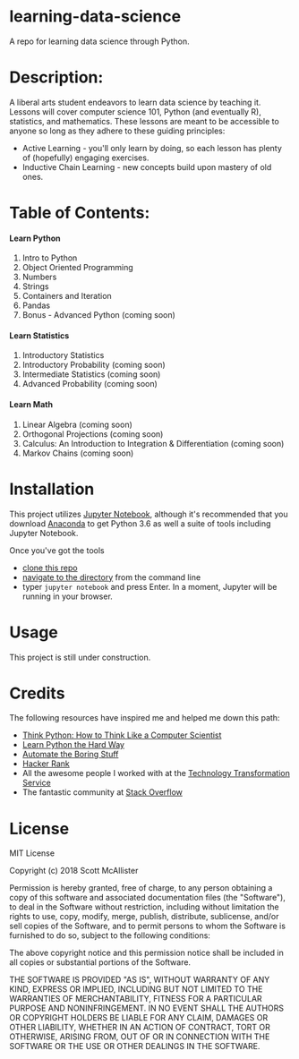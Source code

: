 # learning-data-science
A repo for learning data science through Python.
# Description:

A liberal arts student endeavors to learn data science by teaching it. Lessons will cover computer science 101, Python (and eventually R), statistics, and mathematics. These lessons are meant to be accessible to anyone so long as they adhere to these guiding principles:
- Active Learning - you'll only learn by doing, so each lesson has plenty of (hopefully) engaging exercises.
- Inductive Chain Learning - new concepts build upon mastery of old ones.

# Table of Contents:
#### Learn Python
1. Intro to Python
2. Object Oriented Programming
3. Numbers
4. Strings
5. Containers and Iteration
6. Pandas
7. Bonus - Advanced Python (coming soon)

#### Learn Statistics
1. Introductory Statistics
2. Introductory Probability (coming soon)
3. Intermediate Statistics (coming soon)
4. Advanced Probability (coming soon)


#### Learn Math
1. Linear Algebra (coming soon)
2. Orthogonal Projections (coming soon)
3. Calculus: An Introduction to Integration & Differentiation (coming soon)
4. Markov Chains (coming soon)

# Installation
This project utilizes [Jupyter Notebook](http://jupyter.org/), although it's recommended that you download [Anaconda](https://www.anaconda.com/download/#macos) to get Python 3.6 as well a suite of tools including Jupyter Notebook.

Once you've got the tools
 - [clone this repo](https://help.github.com/articles/cloning-a-repository/)
 - [navigate to the directory](https://www.digitalcitizen.life/command-prompt-how-use-basic-commands) from the command line
 - typer `jupyter notebook` and press Enter. In a moment, Jupyter will be running in your browser.

# Usage
This project is still under construction.

# Credits
The following resources have inspired me and helped me down this path:
- [Think Python:  How to Think Like a Computer Scientist](http://www.greenteapress.com/thinkpython/thinkpython.html)
- [Learn Python the Hard Way](https://learnpythonthehardway.org/)
- [Automate the Boring Stuff](https://automatetheboringstuff.com/)
- [Hacker Rank](https://www.hackerrank.com/)
- All the awesome people I worked with at the [Technology Transformation Service](https://www.gsa.gov/about-us/organization/federal-acquisition-service/technology-transformation-services)
- The fantastic community at [Stack Overflow](https://stackoverflow.com/)

# License
MIT License

Copyright (c) 2018 Scott McAllister

Permission is hereby granted, free of charge, to any person obtaining a copy
of this software and associated documentation files (the "Software"), to deal
in the Software without restriction, including without limitation the rights
to use, copy, modify, merge, publish, distribute, sublicense, and/or sell
copies of the Software, and to permit persons to whom the Software is
furnished to do so, subject to the following conditions:

The above copyright notice and this permission notice shall be included in all
copies or substantial portions of the Software.

THE SOFTWARE IS PROVIDED "AS IS", WITHOUT WARRANTY OF ANY KIND, EXPRESS OR
IMPLIED, INCLUDING BUT NOT LIMITED TO THE WARRANTIES OF MERCHANTABILITY,
FITNESS FOR A PARTICULAR PURPOSE AND NONINFRINGEMENT. IN NO EVENT SHALL THE
AUTHORS OR COPYRIGHT HOLDERS BE LIABLE FOR ANY CLAIM, DAMAGES OR OTHER
LIABILITY, WHETHER IN AN ACTION OF CONTRACT, TORT OR OTHERWISE, ARISING FROM,
OUT OF OR IN CONNECTION WITH THE SOFTWARE OR THE USE OR OTHER DEALINGS IN THE
SOFTWARE.
